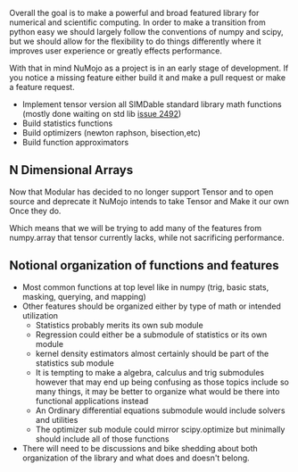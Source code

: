 Overall the goal is to make a powerful and broad featured library for numerical and scientific computing. In order to make a transition from python easy we should largely follow the conventions of numpy and scipy, but we should allow for the flexibility to do things differently where it improves user experience or greatly effects performance.

With that in mind NuMojo as a project is in an early stage of development. If you notice a missing feature either build it and make a pull request or make a feature request.

* Implement tensor version all SIMDable standard library math functions (mostly done waiting on std lib [issue 2492](https://github.com/modularml/mojo/issues/2492))
* Build statistics functions
* Build optimizers (newton raphson, bisection,etc)
* Build function approximators

## N Dimensional Arrays
Now that Modular has decided to no longer support Tensor and to open source and deprecate it NuMojo intends to take Tensor and Make it our own Once they do.

Which means that we will be trying to add many of the features from numpy.array that tensor currently lacks, while not sacrificing performance.


## Notional organization of functions and features
* Most common functions at top level like in numpy (trig, basic stats, masking, querying, and mapping)
* Other features should be organized either by type of math or intended utilization
    * Statistics probably merits its own sub module
    * Regression could either be a submodule of statistics or its own module
    * kernel density estimators almost certainly should be part of the statistics sub module
    * It is tempting to make a algebra, calculus and trig submodules however that may end up being confusing as those topics include so many things, it may be better to organize what would be there into functional applications instead
    * An Ordinary differential equations submodule would include solvers and utilities
    * The optimizer sub module could mirror scipy.optimize but minimally should include all of those functions
* There will need to be discussions and bike shedding about both organization of the library and what does and doesn't belong.
